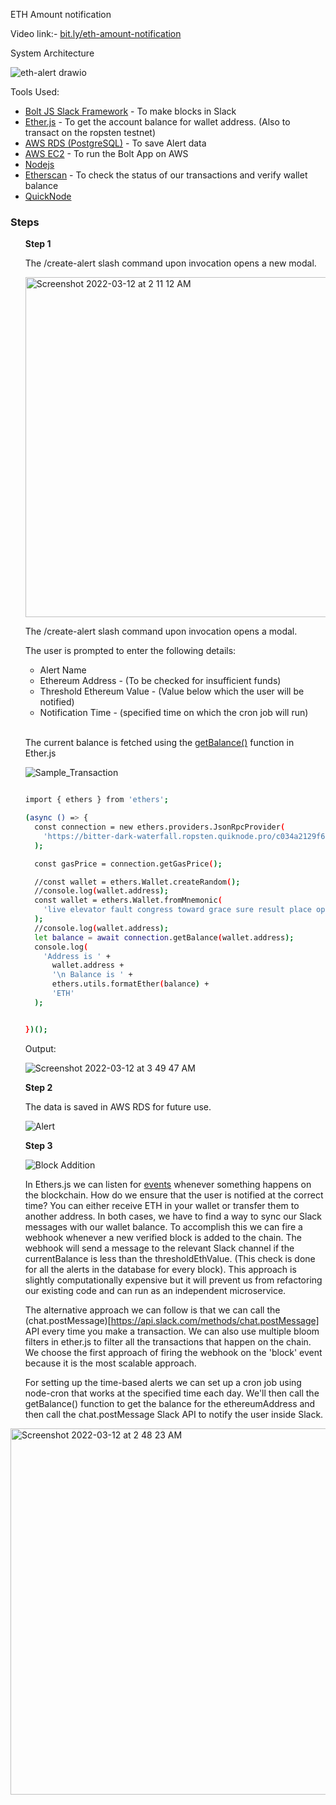 ETH Amount notification

Video link:- [bit.ly/eth-amount-notification](https://bit.ly/eth-amount-notification)

System Architecture

![eth-alert drawio](https://user-images.githubusercontent.com/42542489/157976217-17db9e24-e3fd-4e74-868e-74d4aa8262e5.png)

Tools Used:

- [Bolt JS Slack Framework](https://slack.dev/bolt-js/concepts) - To make blocks in Slack
- [Ether.js](https://docs.ethers.io/v5/) - To get the account balance for wallet address. (Also to transact on the ropsten testnet)
- [AWS RDS (PostgreSQL)](https://aws.amazon.com/rds/) - To save Alert data
- [AWS EC2](https://aws.amazon.com/ec2/) - To run the Bolt App on AWS
- [Nodejs](https://nodejs.org/en/)
- [Etherscan](https://ropsten.etherscan.io/) - To check the status of our transactions and verify wallet balance
- [QuickNode](https://www.quicknode.com/)

### Steps

<ol>

<b>Step 1</b>

The /create-alert slash command upon invocation opens a new modal.

<img width="544" alt="Screenshot 2022-03-12 at 2 11 12 AM" src="https://user-images.githubusercontent.com/42542489/157977910-32cfa308-e16f-4497-a7f2-b97d1b1fbe60.png">

The /create-alert slash command upon invocation opens a modal.

The user is prompted to enter the following details:

- Alert Name
- Ethereum Address - (To be checked for insufficient funds)
- Threshold Ethereum Value - (Value below which the user will be notified)
- Notification Time - (specified time on which the cron job will run)

</br>

The current balance is fetched using the [getBalance()](https://docs.ethers.io/v4/cookbook-accounts.html) function in Ether.js

![Sample_Transaction](https://user-images.githubusercontent.com/42542489/157981095-94bf88ec-6577-4dc2-9504-73a850b21401.png)

```bash

import { ethers } from 'ethers';

(async () => {
  const connection = new ethers.providers.JsonRpcProvider(
    'https://bitter-dark-waterfall.ropsten.quiknode.pro/c034a2129f636607f6542a1f0fe93ff2acd9a4c0/'
  );

  const gasPrice = connection.getGasPrice();

  //const wallet = ethers.Wallet.createRandom();
  //console.log(wallet.address);
  const wallet = ethers.Wallet.fromMnemonic(
    'live elevator fault congress toward grace sure result place oppose subject speak'
  );
  //console.log(wallet.address);
  let balance = await connection.getBalance(wallet.address);
  console.log(
    'Address is ' +
      wallet.address +
      '\n Balance is ' +
      ethers.utils.formatEther(balance) +
      'ETH'
  );


})();

```

Output:

![Screenshot 2022-03-12 at 3 49 47 AM](https://user-images.githubusercontent.com/42542489/157980295-091a819f-7876-432a-884f-6199830dbc21.png)

<b>Step 2</b>

The data is saved in AWS RDS for future use.

![Alert](https://user-images.githubusercontent.com/42542489/157980836-80f16be3-4a7c-41f1-8988-685f0bce38dd.png)

<b>Step 3 </b>

![Block Addition](https://user-images.githubusercontent.com/42542489/157982173-f47cee8b-fdce-4a1e-9d40-dc4908a81e41.png)

In Ethers.js we can listen for [events](https://docs.ethers.io/v5/concepts/events/) whenever something happens on the blockchain. How do we ensure that the user is notified at the correct time? You can either receive ETH in your wallet or transfer them to another address. In both cases, we have to find a way to sync our Slack messages with our wallet balance. To accomplish this we can fire a webhook whenever a new verified block is added to the chain. The webhook will send a message to the relevant Slack channel if the currentBalance is less than the thresholdEthValue. (This check is done for all the alerts in the database for every block). This approach is slightly computationally expensive but it will prevent us from refactoring our existing code and can run as an independent microservice.

The alternative approach we can follow is that we can call the (chat.postMessage)[https://api.slack.com/methods/chat.postMessage] API every time you make a transaction. We can also use multiple bloom filters in ether.js to filter all the transactions that happen on the chain. We choose the first approach of firing the webhook on the 'block' event because it is the most scalable approach.

For setting up the time-based alerts we can set up a cron job using node-cron that works at the specified time each day. We'll then call the getBalance() function to get the balance for the ethereumAddress and then call the chat.postMessage Slack API to notify the user inside Slack.

</ol>

<img width="586" alt="Screenshot 2022-03-12 at 2 48 23 AM" src="https://user-images.githubusercontent.com/42542489/157985222-79969805-8ef0-447a-a83b-2797f45331a3.png">
